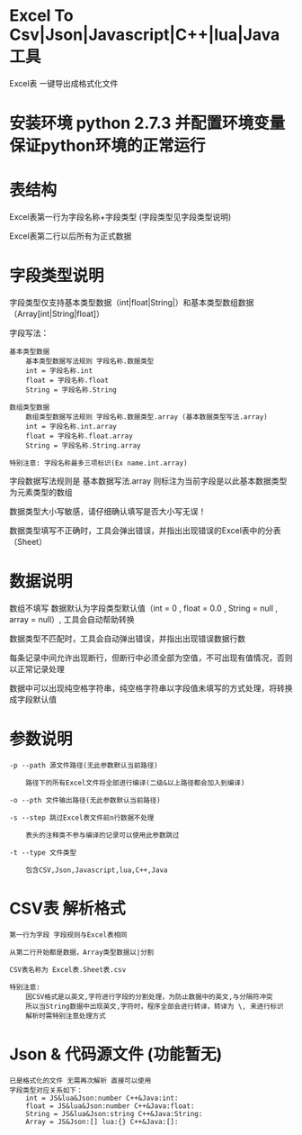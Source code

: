 # Excel To Csv|Json|Javascript|C++|lua|Java 工具

Excel表 一键导出成格式化文件

# 安装环境 python 2.7.3 并配置环境变量 保证python环境的正常运行

# 表结构

Excel表第一行为字段名称+字段类型 (字段类型见字段类型说明) 

Excel表第二行以后所有为正式数据

# 字段类型说明

字段类型仅支持基本类型数据（int|float|String|）和基本类型数组数据（Array[int|String|float]）

字段写法：
	
	基本类型数据
		基本类型数据写法规则 字段名称.数据类型
		int = 字段名称.int
		float = 字段名称.float
		String = 字段名称.String
	
	数组类型数据
		数组类型数据写法规则 字段名称.数据类型.array (基本数据类型写法.array)
		int = 字段名称.int.array
		float = 字段名称.float.array
		String = 字段名称.String.array
		
	特别注意: 字段名称最多三项标识(Ex name.int.array)
		

字段数据写法规则是 基本数据写法.array 则标注为当前字段是以此基本数据类型为元素类型的数组

数据类型大小写敏感，请仔细确认填写是否大小写无误！

数据类型填写不正确时，工具会弹出错误，并指出出现错误的Excel表中的分表（Sheet）

# 数据说明

数组不填写 数据默认为字段类型默认值（int = 0 , float = 0.0 , String = null , array = null）, 工具会自动帮助转换

数据类型不匹配时，工具会自动弹出错误，并指出出现错误数据行数

每条记录中间允许出现断行，但断行中必须全部为空值，不可出现有值情况，否则以正常记录处理

数据中可以出现纯空格字符串，纯空格字符串以字段值未填写的方式处理，将转换成字段默认值

# 参数说明

	-p --path 源文件路径(无此参数默认当前路径)
		
		路径下的所有Excel文件将全部进行编译(二级&以上路径都会加入到编译)
	
	-o --pth 文件输出路径(无此参数默认当前路径)
	
	-s --step 跳过Excel表文件前n行数据不处理 
	
		表头的注释类不参与编译的记录可以使用此参数跳过
	
	-t --type 文件类型
	
		包含CSV,Json,Javascript,lua,C++,Java

# CSV表 解析格式

	第一行为字段 字段规则与Excel表相同
	
	从第二行开始都是数据，Array类型数据以|分割
	
	CSV表名称为 Excel表.Sheet表.csv
	
	特别注意: 
		因CSV格式是以英文,字符进行字段的分割处理，为防止数据中的英文,与分隔符冲突
		所以当String数据中出现英文,字符时，程序全部会进行转译，转译为 \, 来进行标识
		解析时需特别注意处理方式

# Json & 代码源文件  (功能暂无)

	已是格式化的文件 无需再次解析 直接可以使用
	字段类型对应关系如下：
		int = JS&lua&Json:number C++&Java:int:
		float = JS&lua&Json:number C++&Java:float:
		String = JS&lua&Json:string C++&Java:String:
		Array = JS&Json:[] lua:{} C++&Java:[]:






























